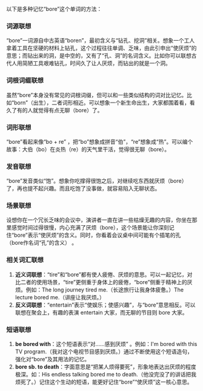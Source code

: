 以下是多种记忆“bore”这个单词的方法：

### 词源联想
“bore”一词源自中古英语“boren”，最初含义与“钻孔、挖洞”相关。想象一个工人拿着工具在坚硬的材料上钻孔，这个过程往往单调、乏味，由此引申出“使厌烦”的意思；而钻出来的洞，是中空的，又有了“孔、洞”的名词含义。比如你可以联想古代人用简陋工具艰难钻孔，时间久了让人厌烦，而钻出的就是一个洞。

### 词根词缀联想
虽然“bore”本身没有常见的词根词缀，但可以和一些类似结构的词对比记忆。比如“born”（出生），二者词形相近。可以想象一个新生命出生，大家都围着看，看久了有的人就觉得有点无聊（bore）了。

### 词形联想
“bore”看起来像“bo + re” ，把“bo”想象成拼音“伯”，“re”想象成“热”。可以编个故事：大伯（bo）在炎热（re）的天气里干活，觉得很无聊（bore）。

### 发音联想
“bore”发音类似“饱”。想象你吃撑得很饱之后，对继续吃东西就厌烦（bore）了，再也提不起兴趣。而且吃饱了没事做，就容易陷入无聊状态。

### 场景联想
设想你在一个冗长乏味的会议中，演讲者一直在讲一些枯燥无趣的内容，你坐在那里感觉时间过得很慢，内心充满了厌烦（bore），这个场景能让你深刻记住“bore”表示“使厌烦”的含义。同时，你看着会议桌中间可能有个插笔的孔（bore作名词“孔”的含义） 。

### 相关词汇联想
1. **近义词联想**：“tire”和“bore”都有使人疲倦、厌烦的意思。可以一起记忆，对比二者的使用场景，“tire”更侧重于身体上的疲倦，“bore”侧重于精神上的厌烦。例如：The long journey tired me.（长途旅行让我身体疲惫。）The lecture bored me.（讲座让我厌烦。）
2. **反义词联想**：“entertain”表示“使娱乐；使感兴趣”，与“bore”意思相反。可以联想在聚会上，有趣的表演 entertain 大家，而无聊的节目则 bore 大家。

### 短语联想
1. **be bored with**：这个短语表示“对……感到厌烦” 。例如：I'm bored with this TV program.（我对这个电视节目感到厌烦。）通过不断使用这个短语造句，强化对“bore”及其用法的记忆。
2. **bore sb. to death**：字面意思是“把某人烦得要死”，形象地表达出厌烦的程度极深。如：His endless talking bored me to death.（他没完没了的讲话把我烦死了。）记住这个生动的短语，能更好记住“bore”“使厌烦”这一核心意思。 
